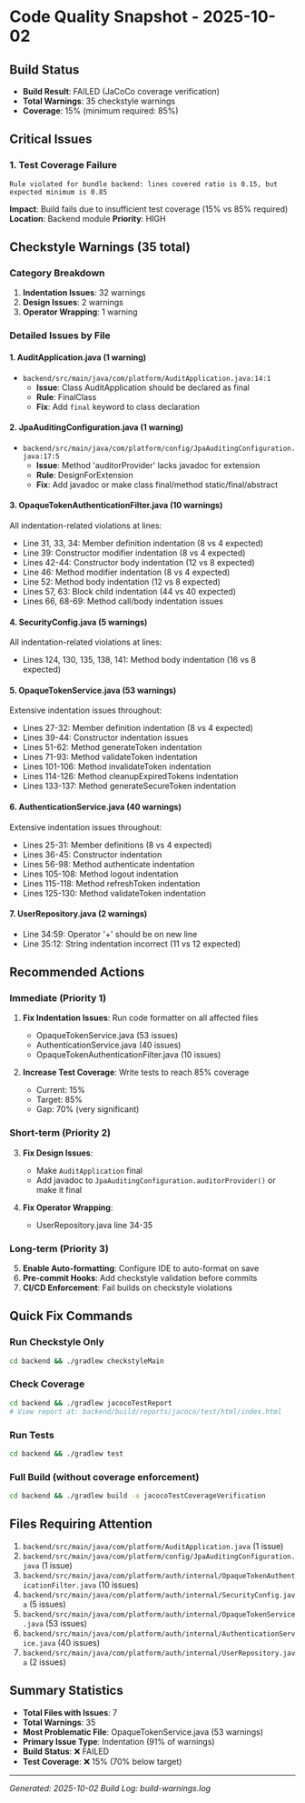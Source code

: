 # Code Quality Snapshot - 2025-10-02

## Build Status

- **Build Result**: FAILED (JaCoCo coverage verification)
- **Total Warnings**: 35 checkstyle warnings
- **Coverage**: 15% (minimum required: 85%)

## Critical Issues

### 1. Test Coverage Failure

```
Rule violated for bundle backend: lines covered ratio is 0.15, but expected minimum is 0.85
```

**Impact**: Build fails due to insufficient test coverage (15% vs 85% required)
**Location**: Backend module
**Priority**: HIGH

## Checkstyle Warnings (35 total)

### Category Breakdown

1. **Indentation Issues**: 32 warnings
2. **Design Issues**: 2 warnings
3. **Operator Wrapping**: 1 warning

### Detailed Issues by File

#### 1. AuditApplication.java (1 warning)

- `backend/src/main/java/com/platform/AuditApplication.java:14:1`
  - **Issue**: Class AuditApplication should be declared as final
  - **Rule**: FinalClass
  - **Fix**: Add `final` keyword to class declaration

#### 2. JpaAuditingConfiguration.java (1 warning)

- `backend/src/main/java/com/platform/config/JpaAuditingConfiguration.java:17:5`
  - **Issue**: Method 'auditorProvider' lacks javadoc for extension
  - **Rule**: DesignForExtension
  - **Fix**: Add javadoc or make class final/method static/final/abstract

#### 3. OpaqueTokenAuthenticationFilter.java (10 warnings)

All indentation-related violations at lines:

- Line 31, 33, 34: Member definition indentation (8 vs 4 expected)
- Line 39: Constructor modifier indentation (8 vs 4 expected)
- Lines 42-44: Constructor body indentation (12 vs 8 expected)
- Line 46: Method modifier indentation (8 vs 4 expected)
- Line 52: Method body indentation (12 vs 8 expected)
- Lines 57, 63: Block child indentation (44 vs 40 expected)
- Lines 66, 68-69: Method call/body indentation issues

#### 4. SecurityConfig.java (5 warnings)

All indentation-related violations at lines:

- Lines 124, 130, 135, 138, 141: Method body indentation (16 vs 8 expected)

#### 5. OpaqueTokenService.java (53 warnings)

Extensive indentation issues throughout:

- Lines 27-32: Member definition indentation (8 vs 4 expected)
- Lines 39-44: Constructor indentation issues
- Lines 51-62: Method generateToken indentation
- Lines 71-93: Method validateToken indentation
- Lines 101-106: Method invalidateToken indentation
- Lines 114-126: Method cleanupExpiredTokens indentation
- Lines 133-137: Method generateSecureToken indentation

#### 6. AuthenticationService.java (40 warnings)

Extensive indentation issues throughout:

- Lines 25-31: Member definitions (8 vs 4 expected)
- Lines 36-45: Constructor indentation
- Lines 56-98: Method authenticate indentation
- Lines 105-108: Method logout indentation
- Lines 115-118: Method refreshToken indentation
- Lines 125-130: Method validateToken indentation

#### 7. UserRepository.java (2 warnings)

- Line 34:59: Operator '+' should be on new line
- Line 35:12: String indentation incorrect (11 vs 12 expected)

## Recommended Actions

### Immediate (Priority 1)

1. **Fix Indentation Issues**: Run code formatter on all affected files
   - OpaqueTokenService.java (53 issues)
   - AuthenticationService.java (40 issues)
   - OpaqueTokenAuthenticationFilter.java (10 issues)

2. **Increase Test Coverage**: Write tests to reach 85% coverage
   - Current: 15%
   - Target: 85%
   - Gap: 70% (very significant)

### Short-term (Priority 2)

3. **Fix Design Issues**:
   - Make `AuditApplication` final
   - Add javadoc to `JpaAuditingConfiguration.auditorProvider()` or make it final

4. **Fix Operator Wrapping**:
   - UserRepository.java line 34-35

### Long-term (Priority 3)

5. **Enable Auto-formatting**: Configure IDE to auto-format on save
6. **Pre-commit Hooks**: Add checkstyle validation before commits
7. **CI/CD Enforcement**: Fail builds on checkstyle violations

## Quick Fix Commands

### Run Checkstyle Only

```bash
cd backend && ./gradlew checkstyleMain
```

### Check Coverage

```bash
cd backend && ./gradlew jacocoTestReport
# View report at: backend/build/reports/jacoco/test/html/index.html
```

### Run Tests

```bash
cd backend && ./gradlew test
```

### Full Build (without coverage enforcement)

```bash
cd backend && ./gradlew build -x jacocoTestCoverageVerification
```

## Files Requiring Attention

1. `backend/src/main/java/com/platform/AuditApplication.java` (1 issue)
2. `backend/src/main/java/com/platform/config/JpaAuditingConfiguration.java` (1 issue)
3. `backend/src/main/java/com/platform/auth/internal/OpaqueTokenAuthenticationFilter.java` (10 issues)
4. `backend/src/main/java/com/platform/auth/internal/SecurityConfig.java` (5 issues)
5. `backend/src/main/java/com/platform/auth/internal/OpaqueTokenService.java` (53 issues)
6. `backend/src/main/java/com/platform/auth/internal/AuthenticationService.java` (40 issues)
7. `backend/src/main/java/com/platform/auth/internal/UserRepository.java` (2 issues)

## Summary Statistics

- **Total Files with Issues**: 7
- **Total Warnings**: 35
- **Most Problematic File**: OpaqueTokenService.java (53 warnings)
- **Primary Issue Type**: Indentation (91% of warnings)
- **Build Status**: ❌ FAILED
- **Test Coverage**: ❌ 15% (70% below target)

---

_Generated: 2025-10-02_
_Build Log: build-warnings.log_
